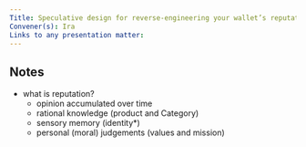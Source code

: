 ```yaml
---
Title: Speculative design for reverse-engineering your wallet’s reputation
Convener(s): Ira
Links to any presentation matter:
---
```


## Notes

- what is reputation?
    - opinion accumulated over time
    - rational knowledge (product and Category)
    - sensory memory (identity*)
    - personal (moral) judgements (values and mission)
